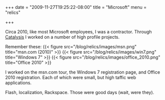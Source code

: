 +++
date = "2009-11-27T19:25:22-08:00"
title = "Microsoft"
menu = "relics"

+++

Circa 2010, like most Microsoft employees, I was a contractor.  Through [Catalysis](https://www.catalysis.com/) I worked on a number of high profile projects.

Remember these:
{{< figure src="/blog/relics/images/msn.png" title="msn.com (2010)" >}}
{{< figure src="/blog/relics/images/win7.png" title="Windows 7" >}}
{{< figure src="/blog/relics/images/office_2010.png" title="Office 2010" >}}

I worked on the msn.com tour, the Windows 7 registration page, and Office 2010 registration.  Each of which were small, but high taffic web applications.

Flash, localization, Rackspace.  Those were good days (wait, were they).